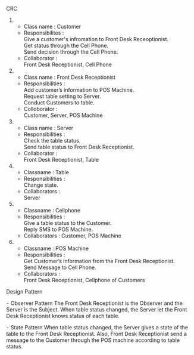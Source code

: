 CRC

  1. - Class name : 
     Customer<br>
     - Responsibilites : <br>
     Give a customer's infromation to Front Desk Receoptionist.<br>
     Get status through the Cell Phone.<br>
     Send decision through the Cell Phone.<br>
     - Collaborator : <br> 
     Front Desk Receptionist, Cell Phone
     
  2. - Class name :
       Front Desk Receptionist<br>
     - Responsibilities : <br>
     Add customer’s information to POS Machine.<br>
     Request table setting to Server.<br>
     Conduct Customers to table.<br>
     - Colloborator : <br>
       Customer, Server, POS Machine<br>
  3. - Class name : Server<br>
     - Responsibilities : <br>
     Check the table status.<br>
     Send table status to Front Desk Receptionist.<br>
     - Collaborator : <br>
     Front Desk Receptionist, Table<br>
  4. - Classname : Table<br>
     - Responsibilities : <br>
       Change state.<br>
     - Collaborators : <br>
     Server<br>
  5. - Classname :
  Cellphone<br>
     - Responsibilities : <br>
     Give a table status to the Customer.<br>
      Reply SMS to POS Machine.<br>
     - Collaborators : Customer, POS Machine<br>
  6. - Classname : POS Machine<br>
     - Responsibilities : <br>
     Get Customer’s information from the Front Desk Receptionist.<br>
     Send Message to Cell Phone.<br>
     - Collaborators : <br>
     Front Desk Receptionist, Cellphone of Customers<br>


Design Pattern

 ⁃	Observer Pattern
    The Front Desk Receptionist is the Observer and the Server is the Subject.
    When table status changed, the Server let the Front Desk Receptionist knows status of each table.
    
 ⁃	State Pattern
    When table status changed, the Server gives a state of the table to the Front Desk Receptionist.
    Also, Front Desk Receptionist send a message to the Customer through the POS machine according to table status.

